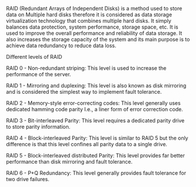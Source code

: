 RAID (Redundant Arrays of Independent Disks) is a method used to store data on Multiple hard disks therefore it is considered as data storage virtualization technology that combines multiple hard disks. It simply balances data protection, system performance, storage space, etc. It is used to improve the overall performance and reliability of data storage. It also increases the storage capacity of the system and its main purpose is to achieve data redundancy to reduce data loss. 

Different levels of RAID

RAID 0 - Non-redundant striping: This level is used to increase the performance of the server.

RAID 1 - Mirroring and duplexing: This level is also known as disk mirroring and is considered the simplest way to implement fault tolerance.

RAID 2 - Memory-style error-correcting codes: This level generally uses dedicated hamming code parity I.e., a liner form of error correction code.

RAID 3 - Bit-interleaved Parity: This level requires a dedicated parity drive to store parity information.

RAID 4 - Block-interleaved Parity: This level is similar to RAID 5 but the only difference is that this level confines all parity data to a single drive.

RAID 5 - Block-interleaved distributed Parity: This level provides far better performance than disk mirroring and fault tolerance.

RAID 6 - P+Q Redundancy: This level generally provides fault tolerance for two drive failures.
